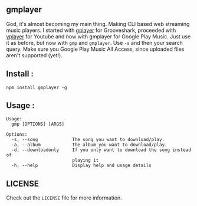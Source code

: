 ## gmplayer

God, it's almost becoming my main thing. Making CLI based web streaming music players. I started with [gplayer](http://github.com/96aa48/gplayer.git) for Grooveshark, proceeded with [yplayer](http://github.com/96aa48/yplayer.git) for Youtube and now with gmplayer for Google Play Music. Just use it as before, but now with `gmp` and `gmplayer`. Use `-s` and then your search query. Make sure you Google Play Music All Access, since uploaded files aren't supported (yet!).

## Install :
```
npm install gmplayer -g
```

## Usage :
```
Usage:
  gmp [OPTIONS] [ARGS]

Options:
  -s, --song             The song you want to download/play.
  -a, --album            The album you want to download/play.
  -d, --downloadonly     If you only want to download the song instead of
                         playing it
  -h, --help             Display help and usage details

```

## LICENSE
Check out the `LICENSE` file for more information.
